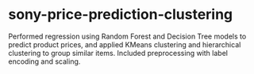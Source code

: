 # sony-price-prediction-clustering
Performed regression using Random Forest and Decision Tree models to predict product prices, and applied KMeans clustering and hierarchical clustering to group similar items. Included preprocessing with label encoding and scaling.
